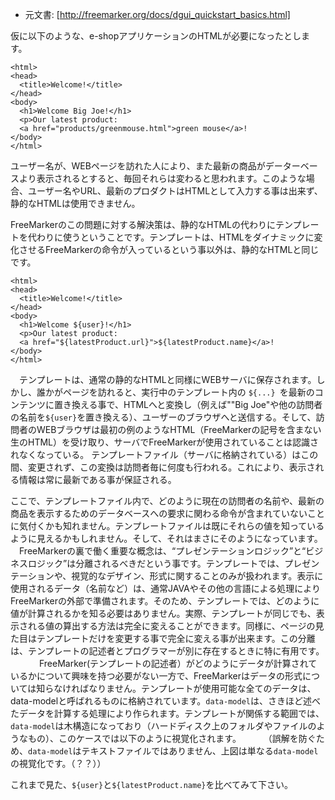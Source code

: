+  元文書: [http://freemarker.org/docs/dgui_quickstart_basics.html]

仮に以下のような、e-shopアプリケーションのHTMLが必要になったとします。

```
<html>
<head>
  <title>Welcome!</title>
</head>
<body>
  <h1>Welcome Big Joe!</h1>
  <p>Our latest product:
  <a href="products/greenmouse.html">green mouse</a>!
</body>
</html>  
```

ユーザー名が、WEBページを訪れた人により、また最新の商品がデーターベースより表示されるとすると、毎回それらは変わると思われます。このような場合、ユーザー名やURL、最新のプロダクトはHTMLとして入力する事は出来ず、静的なHTMLは使用できません。

FreeMarkerのこの問題に対する解決策は、静的なHTMLの代わりにテンプレートを代わりに使うということです。テンプレートは、HTMLをダイナミックに変化させるFreeMarkerの命令が入っているという事以外は、静的なHTMLと同じです。

````
<html>
<head>
  <title>Welcome!</title>
</head>
<body>
  <h1>Welcome ${user}!</h1>
  <p>Our latest product:
  <a href="${latestProduct.url}">${latestProduct.name}</a>!
</body>
</html>  
````

　テンプレートは、通常の静的なHTMLと同様にWEBサーバに保存されます。しかし、誰かがページを訪れると、実行中のテンプレート内の `${...} `を最新のコンテンツに置き換える事で、HTMLへと変換し（例えば""Big Joe"や他の訪問者の名前を`${user}`を置き換える）、ユーザーのブラウザへと送信する。そして、訪問者のWEBブラウザは最初の例のようなHTML（FreeMarkerの記号を含まない生のHTML）を受け取り、サーバでFreeMarkerが使用されていることは認識されなくなっている。
テンプレートファイル（サーバに格納されている）はこの間、変更されず、この変換は訪問者毎に何度も行われる。これにより、表示される情報は常に最新である事が保証される。

 ここで、テンプレートファイル内で、どのように現在の訪問者の名前や、最新の商品を表示するためのデータベースへの要求に関わる命令が含まれていないことに気付くかも知れません。テンプレートファイルは既にそれらの値を知っているように見えるかもしれません。そして、それはまさにそのようになっています。
　FreeMarkerの裏で働く重要な概念は、“プレゼンテーションロジック”と“ビジネスロジック”は分離されるべきだという事です。テンプレートでは、プレゼンテーションや、視覚的なデザイン、形式に関することのみが扱われます。表示に使用されるデータ（名前など）は、通常JAVAやその他の言語による処理によりFreeMarkerの外部で準備されます。そのため、テンプレートでは、どのように値が計算されるかを知る必要はありません。実際、テンプレートが同じでも、表示される値の算出する方法は完全に変えることができます。同様に、ページの見た目はテンプレートだけを変更する事で完全に変える事が出来ます。この分離は、テンプレートの記述者とプログラマーが別に存在するときに特に有用です。
　
　　FreeMarker(テンプレートの記述者）がどのようにデータが計算されているかについて興味を持つ必要がない一方で、FreeMarkerはデータの形式については知らなければなりません。テンプレートが使用可能な全てのデータは、data-modelと呼ばれるものに格納されています。`data-model`は、さきほど述べたデータを計算する処理により作られます。テンプレートが関係する範囲では、`data-model`は木構造になっており（ハードディスク上のフォルダやファイルのようなもの）、このケースでは以下のように視覚化されます。
　　
（誤解を防ぐため、`data-model`はテキストファイルではありません、上図は単なる`data-model`の視覚化です。（？？））

これまで見た、`${user}`と`${latestProduct.name}`を比べてみて下さい。